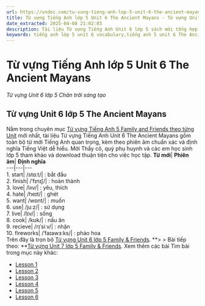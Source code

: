 ```yaml
---
url: https://vndoc.com/tu-vung-tieng-anh-lop-5-unit-6-the-ancient-mayans-321871
title: Từ vựng Tiếng Anh lớp 5 Unit 6 The Ancient Mayans - Từ vựng Unit 6 lớp 5 Chân trời sáng tạo - VnDoc.com
date_extracted: 2025-04-08 21:02:03
description: Tài liệu Từ vựng Tiếng Anh Unit 6 lớp 5 sách mới tổng hợp toàn bộ từ mới Tiếng Anh quan trọng, kèm theo phiên âm và định nghĩa dễ hiểu, là tài liệu học Từ vựng Tiếng Anh theo từng unit hiệu quả dành cho học sinh lớp 5.
keywords: tiếng anh lớp 5 unit 6 vocabulary,tiếng anh 5 unit 6 The Ancient Mayans,từ vựng tiếng anh lớp 5 unit 6,Từ vựng tiếng anh lớp 5,từ vựng tiếng anh lớp 5 có phiên âm,từ vựng tiếng anh lớp 5 thí điểm,từ vựng tiếng anh lớp 5 chương trình mới,từ vựng tiếng anh lớp 5 theo từng unit,Học từ vựng tiếng Anh,Tài liệu học từ vựng Tiếng Anh,Từ vựng Unit 6 lớp 5 Global Success,Từ mới Unit 6 lớp 5 The Ancient Mayans
---
```


# Từ vựng Tiếng Anh lớp 5 Unit 6 The Ancient Mayans
 _Từ vựng Unit 6 lớp 5 Chân trời sáng tạo_
## Từ vựng Unit 6 lớp 5 The Ancient Mayans
Nằm trong chuyên mục [Từ vựng Tiếng Anh 5 Family and Friends theo từng Unit](<https://vndoc.com/tieng-anh-lop-5-family-friends>) mới nhất, tài liệu Từ vựng Tiếng Anh Unit 6 The Ancient Mayans gồm toàn bộ từ mới Tiếng Anh quan trọng, kèm theo phiên âm chuẩn xác và định nghĩa Tiếng Việt dễ hiểu. Mời Thầy cô, quý phụ huynh và các em học sinh lớp 5 tham khảo và download thuận tiện cho việc học tập.
****Từ mới****| ****Phiên âm****| ****Định nghĩa****  
---|---|---  
1\. start| /stɑːt/| : bắt đầu  
2\. finish| /ˈfɪnɪʃ/| : hoàn thành  
3\. love| /lʌv/| : yêu, thích  
4\. hate| /heɪt/| : ghét  
5\. want| /wɒnt/| : muốn  
6\. use| /juːz/| : sử dụng  
7\. live| /lɪv/| : sống  
8\. cook| /kʊk/| : nấu ăn  
9\. recieve| /rɪˈsiːv/| : nhận  
10\. fireworks| /ˈfaɪəwɜːks/| : pháo hoa  
Trên đây là trọn bộ [Từ vựng Unit 6 lớp 5 Family & Friends](<https://vndoc.com/tu-vung-tieng-anh-lop-5-unit-6-the-ancient-mayans-321871>).
**> > Bài tiếp theo: **[Từ vựng Unit 7 lớp 5 Family & Friends](<https://vndoc.com/tu-vung-tieng-anh-lop-5-unit-7-the-dinosaur-museum-322618>).
Xem thêm các bài Tìm bài trong mục này khác:
  * [Lesson 1](</family-and-friends-5-national-edition-unit-6-lesson-1-321876>)
  * [Lesson 2](</family-and-friends-5-national-edition-unit-6-lesson-2-321886>)
  * [Lesson 3](</family-and-friends-5-national-edition-unit-6-lesson-3-321916>)
  * [Lesson 4](</family-and-friends-5-national-edition-unit-6-lesson-4-321919>)
  * [Lesson 5](</family-and-friends-5-national-edition-unit-6-lesson-5-321924>)
  * [Lesson 6](</family-and-friends-5-national-edition-unit-6-lesson-6-321933>)

